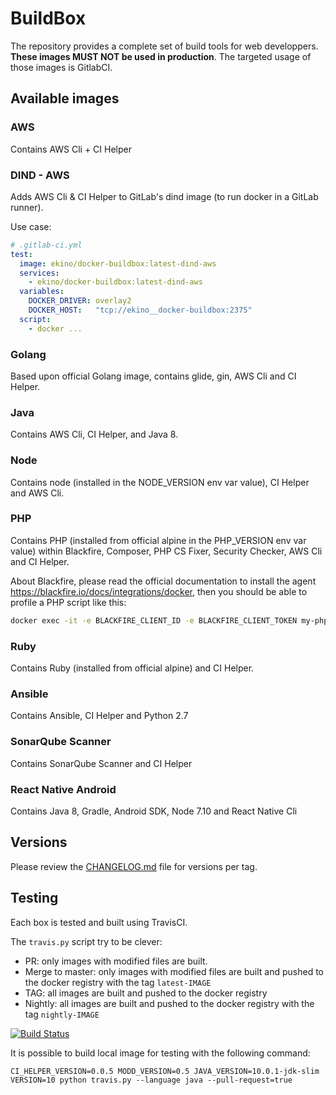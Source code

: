 # BuildBox

The repository provides a complete set of build tools for web developpers. **These
images MUST NOT be used in production**. The targeted usage of those images is GitlabCI.

## Available images

### AWS

Contains AWS Cli + CI Helper

### DIND - AWS

Adds AWS Cli & CI Helper to GitLab's dind image (to run docker in a GitLab runner).

Use case:
```yaml
# .gitlab-ci.yml
test:
  image: ekino/docker-buildbox:latest-dind-aws
  services:
    - ekino/docker-buildbox:latest-dind-aws
  variables:
    DOCKER_DRIVER: overlay2
    DOCKER_HOST:   "tcp://ekino__docker-buildbox:2375"
  script:
    - docker ...
```

### Golang

Based upon official Golang image, contains glide, gin, AWS Cli and CI Helper.

### Java

Contains AWS Cli, CI Helper, and Java 8.

### Node

Contains node (installed in the NODE_VERSION env var value), CI Helper and AWS Cli.

### PHP

Contains PHP (installed from official alpine in the PHP_VERSION env var value) within Blackfire, Composer, PHP CS Fixer, Security Checker, AWS Cli and CI Helper.

About Blackfire, please read the official documentation to install the agent https://blackfire.io/docs/integrations/docker, then you should be able to profile a PHP script like this:

```bash
docker exec -it -e BLACKFIRE_CLIENT_ID -e BLACKFIRE_CLIENT_TOKEN my-php-container blackfire run bin/console app:foo:bar
```

### Ruby

Contains Ruby (installed from official alpine) and CI Helper.

### Ansible

Contains Ansible, CI Helper and Python 2.7

### SonarQube Scanner

Contains SonarQube Scanner and CI Helper

### React Native Android

Contains Java 8, Gradle, Android SDK, Node 7.10 and React Native Cli

## Versions

Please review the [CHANGELOG.md](CHANGELOG.md) file for versions per tag.

## Testing

Each box is tested and built using TravisCI.

The `travis.py` script try to be clever:
 - PR: only images with modified files are built.
 - Merge to master: only images with modified files are built and pushed to the docker registry with the tag `latest-IMAGE`
 - TAG: all images are built and pushed to the docker registry
 - Nightly: all images are built and pushed to the docker registry with the tag `nightly-IMAGE`

[![Build Status](https://travis-ci.org/ekino/docker-buildbox.svg?branch=master)](https://travis-ci.org/ekino/docker-buildbox)

It is possible to build local image for testing with the following command:

    CI_HELPER_VERSION=0.0.5 MODD_VERSION=0.5 JAVA_VERSION=10.0.1-jdk-slim VERSION=10 python travis.py --language java --pull-request=true
